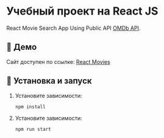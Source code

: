 # Учебный проект на React JS

React Movie Search App Using Public API [OMDb API](https://www.omdbapi.com/).

## 🚀 Демо  
Сайт доступен по ссылке: [React Movies](https://vitaliygalata1986.github.io/react-movies/)

## 🔧 Установка и запуск  

1. Установите зависимости:  
   ```sh
   npm install

2. Установите зависимости:  
   ```sh
   npm run start
   
